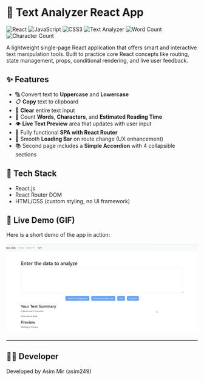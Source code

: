 # 📝 Text Analyzer React App

![React](https://img.shields.io/badge/React-16-blue)
![JavaScript](https://img.shields.io/badge/JavaScript-ES6-yellow)
![CSS3](https://img.shields.io/badge/CSS3-blue)
![Text Analyzer](https://img.shields.io/badge/Text-Analyzer-green)
![Word Count](https://img.shields.io/badge/Feature-Word%20Count-orange)
![Character Count](https://img.shields.io/badge/Feature-Character%20Count-red)



A lightweight single-page React application that offers smart and interactive text manipulation tools. Built to practice core React concepts like routing, state management, props, conditional rendering, and live user feedback.

## ✨ Features

- 🔠 Convert text to **Uppercase** and **Lowercase**
- 📋 **Copy** text to clipboard
- 🧹 **Clear** entire text input
- 🔢 Count **Words**, **Characters**, and **Estimated Reading Time**
- 👁️ **Live Text Preview** area that updates with user input
- 🎯 Fully functional **SPA with React Router**
- 📡 Smooth **Loading Bar** on route change (UX enhancement)
- 📚 Second page includes a **Simple Accordion** with 4 collapsible sections

## 🔧 Tech Stack

- React.js
- React Router DOM
- HTML/CSS (custom styling, no UI framework)

## 🎥 Live Demo (GIF)

Here is a short demo of the app in action:

![App Demo](./src/gif/Text-utils.gif)

---

## 🧑‍💻 Developer

Developed by Asim Mir (asim249)
